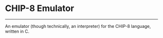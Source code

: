 # CHIP-8 Emulator
---
An emulator (though technically, an interpreter) for the CHIP-8 language, written in C.
